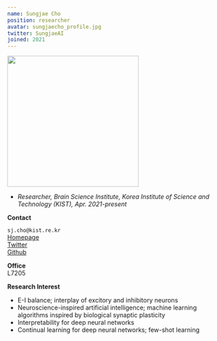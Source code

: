 ```yaml
---
name: Sungjae Cho
position: researcher
avatar: sungjaecho_profile.jpg
twitter: SungjaeAI
joined: 2021
---
```


<img width="300" src="{{site.baseurl}}/images/people/{{page.avatar}}" data-action="zoom">

- _Researcher, Brain Science Institute, Korea Institute of Science and Technology (KIST), Apr. 2021-present_<br>

**Contact**<br>

<i class="fa fa-envelope-o"></i> `sj.cho@kist.re.kr`<br>
[Homepage](https://sites.google.com/view/sungjaecho)<br>
<a href="https://twitter.com/SungjaeAI"><i class="fa fa-twitter"></i> Twitter</a><br>
<i class="fa fa-github"></i> [Github](https://github.com/sungjae-cho)

**Office**<br>
L7205<br>

**Research Interest**
- E-I balance; interplay of excitory and inhibitory neurons
- Neuroscience-inspired artificial intelligence; machine learning algorithms inspired by biological synaptic plasticity
- Interpretability for deep neural networks
- Continual learning for deep neural networks; few-shot learning
